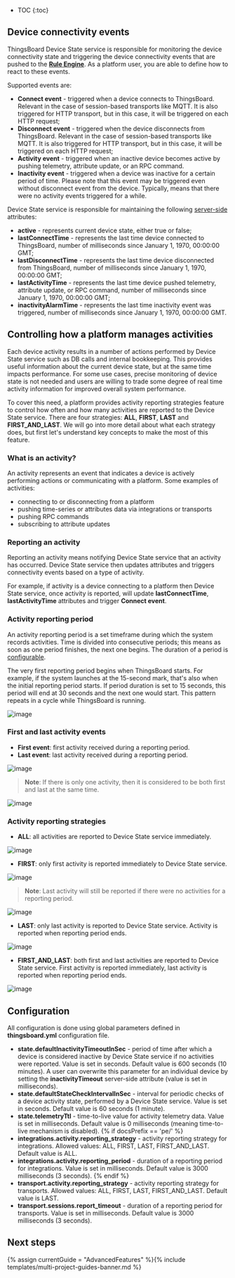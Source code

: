 * TOC
{:toc}

## Device connectivity events

ThingsBoard Device State service is responsible for monitoring the device connectivity state and triggering the device connectivity events 
that are pushed to the [**Rule Engine**](/docs/{{docsPrefix}}user-guide/rule-engine-2-0/re-getting-started/). As a platform user, you are able to define how to react to these events. 

Supported events are:

 - **Connect event** - triggered when a device connects to ThingsBoard. Relevant in the case of session-based transports like MQTT.
 It is also triggered for HTTP transport, but in this case, it will be triggered on each HTTP request;
 - **Disconnect event** - triggered when the device disconnects from ThingsBoard. Relevant in the case of session-based transports like MQTT. 
 It is also triggered for HTTP transport, but in this case, it will be triggered on each HTTP request;
 - **Activity event** - triggered when an inactive device becomes active by pushing telemetry, attribute update, or an RPC command.
 - **Inactivity event** - triggered when a device was inactive for a certain period of time. 
 Please note that this event may be triggered even without disconnect event from the device. Typically, means that there were no activity events triggered for a while.

Device State service is responsible for maintaining the following [server-side](/docs/{{docsPrefix}}user-guide/attributes/#attribute-types) attributes:

 - **active** - represents current device state, either true or false;
 - **lastConnectTime** - represents the last time device connected to ThingsBoard, number of milliseconds since January 1, 1970, 00:00:00 GMT;
 - **lastDisconnectTime** - represents the last time device disconnected from ThingsBoard, number of milliseconds since January 1, 1970, 00:00:00 GMT;
 - **lastActivityTime** - represents the last time device pushed telemetry, attribute update, or RPC command, number of milliseconds since January 1, 1970, 00:00:00 GMT;
 - **inactivityAlarmTime** - represents the last time inactivity event was triggered, number of milliseconds since January 1, 1970, 00:00:00 GMT.

## Controlling how a platform manages activities

Each device activity results in a number of actions performed by Device State service such as DB calls and internal bookkeeping.
This provides useful information about the current device state, but at the same time impacts performance.
For some use cases, precise monitoring of device state is not needed and users are willing to trade some degree of real time activity information for improved overall system performance.

To cover this need, a platform provides activity reporting strategies feature to control how often and how many activities are reported to the Device State service.
There are four strategies: **ALL**, **FIRST**, **LAST** and **FIRST_AND_LAST**. 
We will go into more detail about what each strategy does, but first let's understand key concepts to make the most of this feature.

### What is an activity?

An activity represents an event that indicates a device is actively performing actions or communicating with a platform.
Some examples of activities: 
- connecting to or disconnecting from a platform
- pushing time-series or attributes data via integrations or transports
- pushing RPC commands
- subscribing to attribute updates

### Reporting an activity

Reporting an activity means notifying Device State service that an activity has occurred. 
Device State service then updates attributes and triggers connectivity events based on a type of activity.

For example, if activity is a device connecting to a platform then Device State service, once activity is reported, 
will update **lastConnectTime**, **lastActivityTime** attributes and trigger **Connect event**.

### Activity reporting period

An activity reporting period is a set timeframe during which the system records activities.
Time is divided into consecutive periods; this means as soon as one period finishes, the next one begins.
The duration of a period is [configurable](#configuration).

The very first reporting period begins when ThingsBoard starts.
For example, if the system launches at the 15-second mark, that's also when the initial reporting period starts.
If period duration is set to 15 seconds, this period will end at 30 seconds and the next one would start.
This pattern repeats in a cycle while ThingsBoard is running.

![image](https://img.thingsboard.io/user-guide/activity-reporting-periods.png)

### First and last activity events

- **First event**: first activity received during a reporting period.
- **Last event**: last activity received during a reporting period.

![image](https://img.thingsboard.io/user-guide/first-and-last-activity-events.png)

> **Note**: If there is only one activity, then it is considered to be both first and last at the same time.

![image](https://img.thingsboard.io/user-guide/one-event-both-first-and-last.png)

### Activity reporting strategies

- **ALL**: all activities are reported to Device State service immediately.

![image](https://img.thingsboard.io/user-guide/activity-strategy-all.png)

- **FIRST**: only first activity is reported immediately to Device State service.

![image](https://img.thingsboard.io/user-guide/activity-strategy-first.png)

> **Note**: Last activity will still be reported if there were no activities for a reporting period.

![image](https://img.thingsboard.io/user-guide/first-strategy-reporting-last-event.png)

- **LAST**: only last activity is reported to Device State service. Activity is reported when reporting period ends.

![image](https://img.thingsboard.io/user-guide/activity-strategy-last.png)

- **FIRST_AND_LAST**: both first and last activities are reported to Device State service.
  First activity is reported immediately, last activity is reported when reporting period ends.

![image](https://img.thingsboard.io/user-guide/activity-strategy-first-and-last.png)

## Configuration

All configuration is done using global parameters defined in **thingsboard.yml** configuration file.

- **state.defaultInactivityTimeoutInSec** - period of time after which a device is considered inactive by Device State service if no activities were reported. Value is set in seconds.
Default value is 600 seconds (10 minutes). A user can overwrite this parameter for an individual device by setting the **inactivityTimeout** server-side attribute (value is set in milliseconds).
- **state.defaultStateCheckIntervalInSec** - interval for periodic checks of a device activity state, performed by a Device State service. Value is set in seconds. Default value is 60 seconds (1 minute).
- **state.telemetryTtl** - time-to-live value for activity telemetry data. Value is set in milliseconds. Default value is 0 milliseconds (meaning time-to-live mechanism is disabled).
{% if docsPrefix == 'pe/' %}
- **integrations.activity.reporting_strategy** - activity reporting strategy for integrations. Allowed values: ALL, FIRST, LAST, FIRST_AND_LAST. Default value is ALL.
- **integrations.activity.reporting_period** - duration of a reporting period for integrations. Value is set in milliseconds. Default value is 3000 milliseconds (3 seconds).
{% endif %}
- **transport.activity.reporting_strategy** - activity reporting strategy for transports. Allowed values: ALL, FIRST, LAST, FIRST_AND_LAST. Default value is LAST.
- **transport.sessions.report_timeout** - duration of a reporting period for transports. Value is set in milliseconds. Default value is 3000 milliseconds (3 seconds).

## Next steps

{% assign currentGuide = "AdvancedFeatures" %}{% include templates/multi-project-guides-banner.md %}

